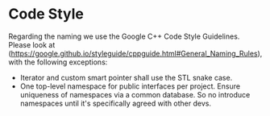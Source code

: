 # Code Style

Regarding the naming we use the Google C++ Code Style Guidelines. Please look at (https://google.github.io/styleguide/cppguide.html#General_Naming_Rules), with the following exceptions:

- Iterator and custom smart pointer shall use the STL snake case.
- One top-level namespace for public interfaces per project. Ensure uniqueness of namespaces via a common database. 
So no introduce namespaces until it's specifically agreed with other devs.
 
